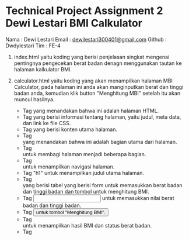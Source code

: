 # Technical Project Assignment 2 Dewi Lestari BMI Calkulator

Nama : Dewi Lestari
Email : dewilestari300401@gmail.com
Github : Dwdylestari
Tim : FE-4

1. index.html yaitu koding yang berisi penjelasan singkat mengenai pentingnya pengecekan berat badan denagn menggunakan tautan ke halaman kalkulator BMI.

2. calculator.html yaitu koding yang akan menampilkan halaman MBI Calculator, pada halaman ini anda akan manginputkan berat dan tinggi badan anda, kemudian klik button "Menghitung MBI" setelah itu akan muncul hasilnya.

   - Tag <html> yang menandakan bahwa ini adalah halaman HTML.
   - Tag <head> yang berisi informasi tentang halaman, yaitu judul, meta data, dan link ke file CSS.
   - Tag <body> yang berisi konten utama halaman.
   - Tag <main> yang menandakan bahwa ini adalah bagian utama dari halaman.
   - Tag <div id="container"> untuk membagi halaman menjadi beberapa bagian.
   - Tag <nav> untuk menampilkan navigasi halaman.
   - Tag "h1" untuk menampilkan judul utama halaman.
   - Tag <div class="project"> yang berisi tabel yang berisi form untuk memasukkan berat badan dan tinggi badan dan tombol untuk menghitung BMI.
   - Tag <input> untuk memasukkan nilai berat badan dan tinggi badan.
   - Tag <button> untuk tombol "Menghitung BMI".
   - Tag <div class="result-container"> untuk menampilkan hasil BMI dan status berat badan.
   - Tag <script> untuk memasukkan kode JavaScript.
   - Tag <footer> untuk menampilkan informasi hak cipta.

3. scrip.js yaitu kode yang digunakan untuk menghitung dan menampilkan hasil Body Mass Index (BMI) berdasarkan input berat dan tinggi yang diisi oleh pengguna. Di dalam kode tersebut memiliki beberapa variabel:
   - variabel "hitungBtn" yang digunakan untuk mengambil elemen button dengan id hitung-btn.
   - variabel "beratInput" untuk mengambil elemen input dengan id berat.
   - variabel "tinggiInput" untuk mengambil elemen input dengan id tinggi.
   - variabel "bmiResult" untuk mengambil elemen dengan id bmi.
   - variabel "statusResult" untuk mengambil elemen dengan id status.

Setelah itu, terdapat event listener pada:

- button "hitungBtn" dengan metode addEventListener(). Ketika button tersebut di klik, maka akan dihitung BMI berdasarkan nilai berat dan tinggi yang diambil dari beratInput dan tinggiInput. Jika kedua nilai tersebut valid, maka akan dihitung nilai BMI dengan rumus berat / (tinggi \* tinggi).
- kemudian nilai tersebut akan ditampilkan pada "bmiResult".
- Selain itu, nilai kategori BMI yang sesuai dengan hasil perhitungan juga akan ditampilkan pada "statusResult".
- Jika salah satu atau kedua nilai berat dan tinggi tidak valid, maka pesan error akan ditampilkan pada "statusResult".

4. style.css yaitu kode untuk mempercantik tampilan dari segi warna, gaya huruf, dan gambar pada halaman index.html dan calculator.html.
